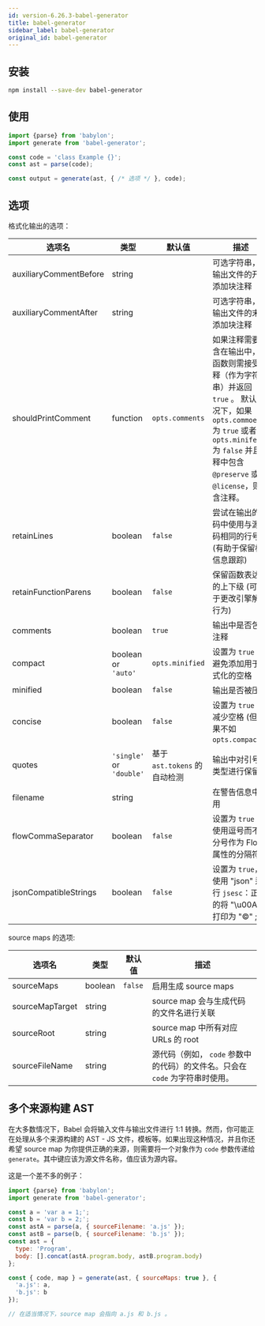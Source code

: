 ```yaml
---
id: version-6.26.3-babel-generator
title: babel-generator
sidebar_label: babel-generator
original_id: babel-generator
---
```


## 安装

```sh
npm install --save-dev babel-generator
```

## 使用

```js
import {parse} from 'babylon';
import generate from 'babel-generator';

const code = 'class Example {}';
const ast = parse(code);

const output = generate(ast, { /* 选项 */ }, code);
```

## 选项

格式化输出的选项：

选项名                   | 类型     | 默认值         | 描述
-----------------------|----------|-----------------|--------------------------------------------------------------------------
auxiliaryCommentBefore | string   |                 | 可选字符串，在输出文件的开始添加块注释
auxiliaryCommentAfter  | string   |                 | 可选字符串，在输出文件的末尾添加块注释
shouldPrintComment     | function | `opts.comments` | 如果注释需要包含在输出中，该函数则需接受注释（作为字符串）并返回 `true` 。 默认情况下，如果 `opts.commoents` 为 `true` 或者 `opts.minifed` 为 `false` 并且注释中包含 `@preserve` 或 `@license`，则包含注释。
retainLines            | boolean  | `false`         | 尝试在输出的代码中使用与源代码相同的行号(有助于保留栈信息跟踪)
retainFunctionParens   | boolean  | `false`         | 保留函数表达式的上下级 (可用于更改引擎解析行为)
comments               | boolean  | `true`          | 输出中是否包含注释
compact                | boolean or `'auto'` | `opts.minified` | 设置为 `true` 以避免添加用于格式化的空格
minified               | boolean  | `false`         | 输出是否被压缩
concise                | boolean  | `false`         | 设置为 `true` 以减少空格 (但效果不如 `opts.compact` )
quotes                 | `'single'` or `'double'` | 基于 `ast.tokens` 的自动检测 | 输出中对引号的类型进行保留
filename               | string   |                 | 在警告信息中使用
flowCommaSeparator     | boolean  | `false`         | 设置为 `true` 以使用逗号而不是分号作为 Flow 属性的分隔符
jsonCompatibleStrings  | boolean  | `false`         | 设置为 `true`，使用 "json" 运行 `jsesc`：正确的将 "\u00A9" 打印为 "©" ;

source maps 的选项:

选项名                   | 类型     | 默认值         | 描述
-----------------------|----------|-----------------|--------------------------------------------------------------------------
sourceMaps             | boolean  | `false`         | 启用生成 source maps
sourceMapTarget        | string   |                 | source map 会与生成代码的文件名进行关联
sourceRoot             | string   |                 | source map 中所有对应 URLs 的 root
sourceFileName         | string   |                 | 源代码（例如，  `code` 参数中的代码）的文件名。只会在 `code` 为字符串时使用。

## 多个来源构建 AST

在大多数情况下，Babel 会将输入文件与输出文件进行 1:1 转换。然而，你可能正在处理从多个来源构建的 AST - JS 文件，模板等。如果出现这种情况，并且你还希望 source map 为你提供正确的来源，则需要将一个对象作为 `code` 参数传递给 `generate`。其中键应该为源文件名称，值应该为源内容。

这是一个差不多的例子：

```js
import {parse} from 'babylon';
import generate from 'babel-generator';

const a = 'var a = 1;';
const b = 'var b = 2;';
const astA = parse(a, { sourceFilename: 'a.js' });
const astB = parse(b, { sourceFilename: 'b.js' });
const ast = {
  type: 'Program',
  body: [].concat(astA.program.body, astB.program.body)
};

const { code, map } = generate(ast, { sourceMaps: true }, {
  'a.js': a,
  'b.js': b
});

// 在适当情况下，source map 会指向 a.js 和 b.js 。
```
